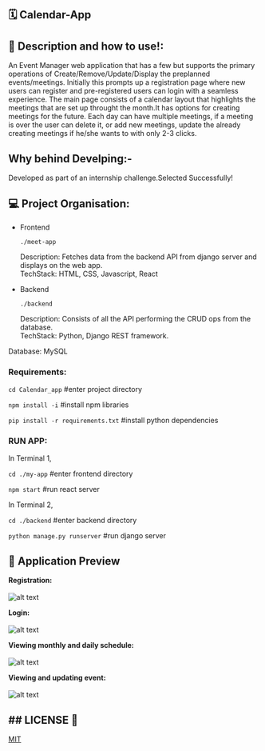 ## 🗓️ Calendar-App

## 📌 Description and how to use!:
An Event Manager web application that has a few but supports the primary operations of Create/Remove/Update/Display the preplanned events/meetings. 
Initially this prompts up a registration page where new users can register and pre-registered users can login with a seamless experience. 
The main page consists of a calendar layout that highlights the meetings that are set up throught the month.It has options for creating meetings for the future.
Each day can have multiple meetings, if a meeting is over the user can delete it, or add new meetings, update the already creating meetings if he/she wants to with only 2-3 clicks.

## Why behind Develping:-
Developed as part of an internship challenge.Selected Successfully!

## 💻 Project Organisation:
- Frontend


  ```./meet-app```

  Description: Fetches data from the backend API from django server and displays on the web app.<br>
  TechStack: HTML, CSS, Javascript, React

- Backend

  ```./backend```

  Description: Consists of all the API performing the CRUD ops from the database.<br>
  TechStack: Python, Django REST framework.<br>

Database: MySQL<br>

<h3>Requirements:</h3>

```cd Calendar_app```
#enter project directory

```npm install -i```
#install npm libraries

```pip install -r requirements.txt```
#install python dependencies

<h3>RUN APP:</h3>

In Terminal 1,

```cd ./my-app```
#enter frontend directory

```npm start```
#run react server

In Terminal 2,

```cd ./backend```
#enter backend directory

```python manage.py runserver```
#run django server


## 👀 Application Preview 

**Registration:** <br><br>
![alt text](https://github.com/Narcos101/Calendar-app/blob/main/images/register.png)

**Login:**<br><br>
![alt text](https://github.com/Narcos101/Calendar-app/blob/main/images/login.png)

**Viewing monthly and daily schedule:**<br><br>
![alt text](https://github.com/Narcos101/Calendar-app/blob/main/images/Dashboard.png)

**Viewing and updating event:**<br><br>
![alt text](https://github.com/Narcos101/Calendar-app/blob/main/images/Update.png)

## ## LICENSE 📜

[MIT](https://github.com/HarshCasper/HelpingHand/blob/master/LICENSE)

